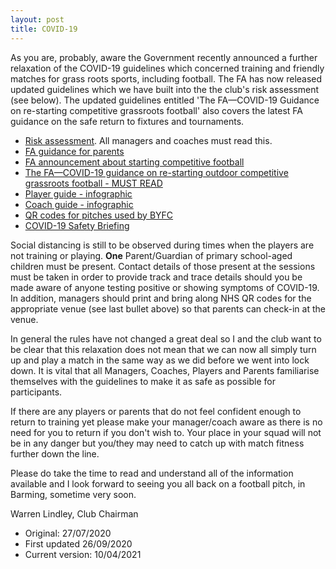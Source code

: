 ```yaml
---
layout: post
title: COVID-19
---
```


As you are, probably, aware the Government recently announced a further
relaxation of the COVID-19 guidelines which concerned training and friendly
matches for grass roots sports, including football. The FA has now released
updated guidelines which we have built into the the club's risk assessment (see
below). The updated guidelines entitled 'The FA&mdash;COVID-19 Guidance on
re-starting competitive grassroots football' also covers the latest FA guidance
on the safe return to fixtures and tournaments.

* [Risk assessment](https://drive.google.com/file/d/1O0F8B0n5ObB6PxlDTZmWJWMqCMsqES3z/view?usp=sharing). All managers and coaches must read this.
* [FA guidance for parents](https://drive.google.com/file/d/1Ft8w3ZJ4tsB_SDSppV57A17mLle_2t86/view?usp=sharing) 
* [FA announcement about starting competitive football](http://www.thefa.com/news/2020/jul/17/grassroots-guidance-for-competitive-football-restart-in-england-170720)
* [The FA&mdash;COVID-19 guidance on re-starting outdoor competitive grassroots football - MUST READ](http://www.thefa.com/-/media/thefacom-new/files/get-involved/2020/detailed-covid-19-guidance-on-re-starting-competitive-grassroots-football.ashx)
* [Player guide - infographic](https://drive.google.com/file/d/1nZ1scj63HOFWr_gghTDrSjRf62Mq5jxm/view?usp=sharing)
* [Coach guide - infographic](https://drive.google.com/file/d/1ihVMfXF4qCaV51jzFc6PJkqhs7gPoQIx/view?usp=sharing)
* [QR codes for pitches used by BYFC](https://drive.google.com/drive/folders/1-UlFn5mXsAXUFvN5al0OFvSfKtyr1jkh?usp=sharing)
* [COVID-19 Safety Briefing](https://drive.google.com/file/d/1I_gagU-S30b1d7TtGZxFmvMELLoi-RAS/view?usp=sharing)

Social distancing is still to be observed during times when the players are not
training or playing. **One** Parent/Guardian of primary school-aged children
must be present. Contact details of those present at the sessions must be taken
in order to provide track and trace details should you be made aware of anyone
testing positive or showing symptoms of COVID-19. In addition, managers should
print and bring along NHS QR codes for the appropriate venue (see last bullet
above) so that parents can check-in at the venue.

In general the rules have not changed a great deal so I and the club want to be
clear that this relaxation does not mean that we can now all simply turn up and
play a match in the same way as we did before we went into lock down. It is
vital that all Managers, Coaches, Players and Parents familiarise themselves
with the guidelines to make it as safe as possible for participants.

If there are any players or parents that do not feel confident enough to return
to training yet please make your manager/coach aware as there is no need for you
to return if you don't wish to. Your place in your squad will not be in any
danger but you/they may need to catch up with match fitness further down the
line.

Please do take the time to read and understand all of the information available
and I look forward to seeing you all back on a football pitch, in Barming,
sometime very soon.

Warren Lindley, Club Chairman

* Original: 27/07/2020
* First updated 26/09/2020
* Current version: 10/04/2021

